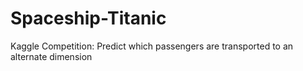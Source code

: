 # Spaceship-Titanic
Kaggle Competition: Predict which passengers are transported to an alternate dimension
